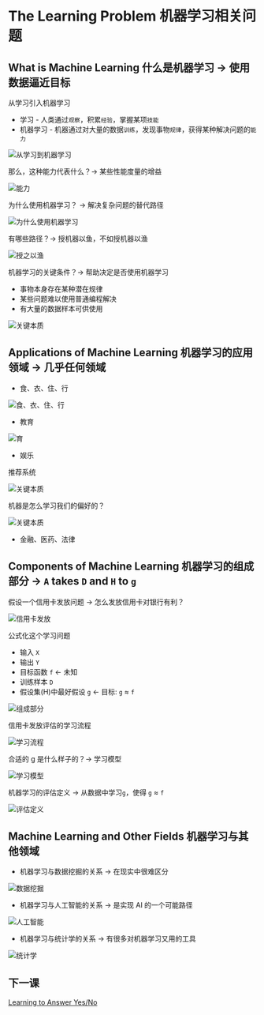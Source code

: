 # The Learning Problem 机器学习相关问题
## What is Machine Learning 什么是机器学习 -> 使用数据逼近目标

从学习引入机器学习
- 学习 - 人类通过`观察`，积累`经验`，掌握某项`技能`
- 机器学习 - 机器通过对大量的数据`训练`，发现事物`规律`，获得某种解决问题的`能力`

![从学习到机器学习](/images/jqxx00.png)

那么，这种能力代表什么？-> 某些性能度量的增益

![能力](/images/jqxx01.png)

为什么使用机器学习？ -> 解决复杂问题的替代路径

![为什么使用机器学习](/images/jqxx02.png)

有哪些路径？-> 授机器以鱼，不如授机器以渔

![授之以渔](/images/jqxx03.png)

机器学习的关键条件？-> 帮助决定是否使用机器学习
- 事物本身存在某种潜在规律
- 某些问题难以使用普通编程解决
- 有大量的数据样本可供使用

![关键本质](/images/jqxx04.png)

## Applications of Machine Learning 机器学习的应用领域 -> 几乎任何领域
- 食、衣、住、行

![食、衣、住、行](/images/jqxx05.png)

- 教育

![育](/images/jqxx06.png)

- 娱乐

推荐系统

![关键本质](/images/jqxx07.png)

机器是怎么学习我们的偏好的？

![关键本质](/images/jqxx08.png)

- 金融、医药、法律

## Components of Machine Learning 机器学习的组成部分 -> `A` takes `D` and `H` to `g`

假设一个信用卡发放问题 -> 怎么发放信用卡对银行有利？

![信用卡发放](/images/jqxx09.png)

公式化这个学习问题
- 输入 `X`
- 输出 `Y`
- 目标函数 `f` <- 未知
- 训练样本 `D`
- 假设集(H)中最好假设 `g` <- 目标: `g` ≈ `f`

![组成部分](/images/jqxx10.png)

信用卡发放评估的学习流程 

![学习流程](/images/jqxx11.png)

合适的 g 是什么样子的？-> 学习模型

![学习模型](/images/jqxx12.png)

机器学习的评估定义 -> 从数据中学习`g`，使得 `g` ≈ `f`

![评估定义](/images/jqxx13.png)

## Machine Learning and Other Fields 机器学习与其他领域

- 机器学习与数据挖掘的关系 -> 在现实中很难区分

![数据挖掘](/images/mldm.png)

- 机器学习与人工智能的关系 -> 是实现 AI 的一个可能路径

![人工智能](/images/mlai.png)

- 机器学习与统计学的关系 -> 有很多对机器学习又用的工具

![统计学](/images/mlst.png)

## 下一课

[Learning to Answer Yes/No](mlf02.md)
